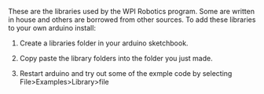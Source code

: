 These are the libraries used by the WPI Robotics program. Some are written in house and others are borrowed from other sources.
To add these libraries to your own arduino install:

1. Create a libraries folder in your arduino sketchbook.

2. Copy paste the library folders into the folder you just made.

3. Restart arduino and try out some of the exmple code by selecting File>Examples>Library>file
